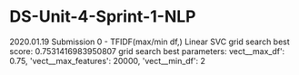 # DS-Unit-4-Sprint-1-NLP




2020.01.19 Submission 0 - TFIDF(max/min df,) Linear SVC
    grid search best score: 0.7531416983950807
    grid search best parameters: vect__max_df': 0.75, 'vect__max_features': 20000, 'vect__min_df': 2

